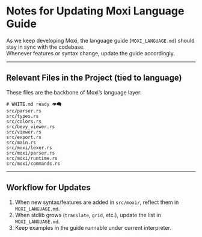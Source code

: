# Notes for Updating Moxi Language Guide

As we keep developing Moxi, the language guide (`MOXI_LANGUAGE.md`) should stay in sync with the codebase.  
Whenever features or syntax change, update the guide accordingly.

---

## Relevant Files in the Project (tied to language)
These files are the backbone of Moxi’s language layer:

```
# WHITE.md ready 👁️‍🗨️
src/parser.rs
src/types.rs
src/colors.rs
src/bevy_viewer.rs
src/viewer.rs
src/export.rs
src/main.rs
src/moxi/lexer.rs
src/moxi/parser.rs
src/moxi/runtime.rs
src/moxi/commands.rs
```
---

## Workflow for Updates
1. When new syntax/features are added in `src/moxi/`, reflect them in `MOXI_LANGUAGE.md`.
2. When stdlib grows (`translate`, `grid`, etc.), update the list in `MOXI_LANGUAGE.md`.
3. Keep examples in the guide runnable under current interpreter.


